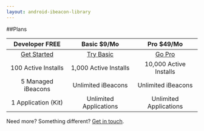 ```yaml
---
layout: android-ibeacon-library
---
```


##Plans

Developer FREE      | Basic $9/Mo           | Pro $49/Mo
:------------------:|:---------------------:|:---------:
<a href='https://account.radiusnetworks.com/users/sign_up?plan=android-developer&source=proximitykit' class='btn-rad-blue'>Get Started</a>         | <a href='https://account.radiusnetworks.com/orders/new?sku=1&source=proximitykit&plan=android-developer' class='btn-rad-blue'>Try Basic</a>             | <a href='https://account.radiusnetworks.com/orders/new?sku=2&source=proximitykit&plan=android-developer' class='btn-rad-blue'>Go Pro</a>
100 Active Installs | 1,000 Active Installs | 10,000 Active Installs
5 Managed iBeacons  | Unlimited iBeacons    | Unlimited iBeacons
1 Application (Kit) | Unlimited Applications| Unlimited Applications


Need more? Something different? [Get in touch](http://radiusnetworks.com/sales-request.html).



